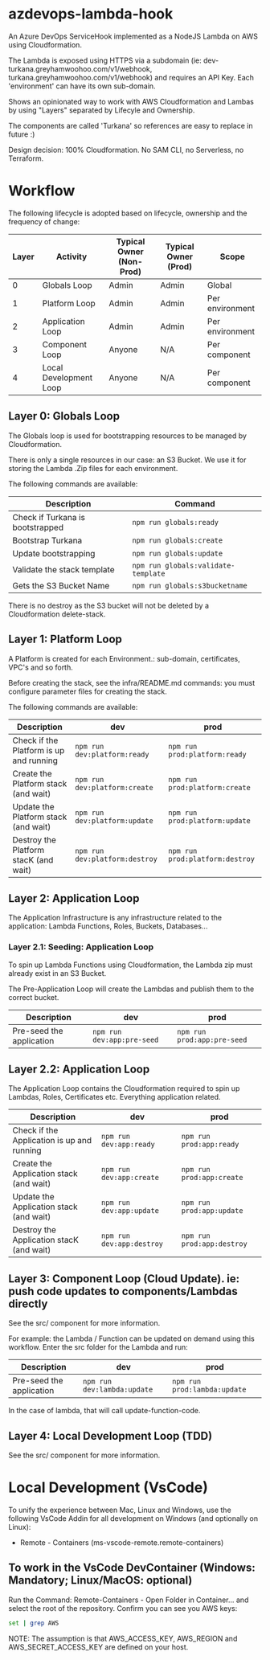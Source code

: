 # azdevops-lambda-hook
An Azure DevOps ServiceHook implemented as a NodeJS Lambda on AWS using Cloudformation. 

The Lambda is exposed using HTTPS via a subdomain (ie: dev-turkana.greyhamwoohoo.com/v1/webhook, turkana.greyhamwoohoo.com/v1/webhook) and requires an API Key. Each 'environment' can have its own sub-domain. 

Shows an opinionated way to work with AWS Cloudformation and Lambas by using "Layers" separated by Lifecyle and Ownership.

The components are called 'Turkana' so references are easy to replace in future :)

Design decision: 100% Cloudformation. No SAM CLI, no Serverless, no Terraform. 

# Workflow
The following lifecycle is adopted based on lifecycle, ownership and the frequency of change:

| Layer | Activity                              | Typical Owner (Non-Prod) | Typical Owner (Prod) | Scope           |
| ----- | ------------------------------------- | ------------------------ | -------------------- | --------------- |
| 0     | Globals Loop                          | Admin                    | Admin                | Global          |
| 1     | Platform Loop                         | Admin                    | Admin                | Per environment |
| 2     | Application Loop                      | Admin                    | Admin                | Per environment |
| 3     | Component Loop                        | Anyone                   | N/A                  | Per component   |
| 4     | Local Development Loop                | Anyone                   | N/A                  | Per component   |

## Layer 0: Globals  Loop
The Globals loop is used for bootstrapping resources to be managed by Cloudformation. 

There is only a single resources in our case: an S3 Bucket. We use it for storing the Lambda .Zip files for each environment. 

The following commands are available:

| Description                                 | Command                                   |
| ------------------------------------------- | ----------------------------------------- |
| Check if Turkana is bootstrapped            | ```npm run globals:ready```               |
| Bootstrap Turkana                           | ```npm run globals:create```              |
| Update bootstrapping                        | ```npm run globals:update```              |
| Validate the stack template                 | ```npm run globals:validate-template```   |
| Gets the S3 Bucket Name                     | ```npm run globals:s3bucketname```        |

There is no destroy as the S3 bucket will not be deleted by a Cloudformation delete-stack.

## Layer 1: Platform Loop
A Platform is created for each Environment.: sub-domain, certificates, VPC's and so forth. 

Before creating the stack, see the infra/README.md commands: you must configure parameter files for creating the stack.

The following commands are available:

| Description                             | dev                                | prod                                |
| ----------------------------------------| -----------------------------------| ----------------------------------- |
| Check if the Platform is up and running | ```npm run dev:platform:ready```   | ```npm run prod:platform:ready```   |
| Create the Platform stack (and wait)    | ```npm run dev:platform:create```  | ```npm run prod:platform:create```  |
| Update the Platform stack (and wait)    | ```npm run dev:platform:update```  | ```npm run prod:platform:update```  |
| Destroy the Platform stacK (and wait)   | ```npm run dev:platform:destroy``` | ```npm run prod:platform:destroy``` |

## Layer 2: Application Loop
The Application Infrastructure is any infrastructure related to the application: Lambda Functions, Roles, Buckets, Databases...

### Layer 2.1: Seeding: Application Loop
To spin up Lambda Functions using Cloudformation, the Lambda zip must already exist in an S3 Bucket. 

The Pre-Application Loop will create the Lambdas and publish them to the correct bucket. 

| Description                             | dev                                | prod                                |
| ----------------------------------------| -----------------------------------| ----------------------------------- |
| Pre-seed the application                | ```npm run dev:app:pre-seed```     | ```npm run prod:app:pre-seed```     |

## Layer 2.2: Application Loop
The Application Loop contains the Cloudformation required to spin up Lambdas, Roles, Certificates etc. Everything application related. 

| Description                                   | dev                            | prod                           |
| ----------------------------------------------| ------------------------------ |------------------------------- |
| Check if the Application is up and running    | ```npm run dev:app:ready```    | ```npm run prod:app:ready```   |
| Create the Application stack (and wait)       | ```npm run dev:app:create```   | ```npm run prod:app:create```  |
| Update the Application stack  (and wait)      | ```npm run dev:app:update```   | ```npm run prod:app:update```  |
| Destroy the Application stacK (and wait)      | ```npm run dev:app:destroy```  | ```npm run prod:app:destroy``` |

## Layer 3: Component Loop (Cloud Update). ie: push code updates to components/Lambdas directly
See the src/ component for more information. 

For example: the Lambda / Function can be updated on demand using this workflow. Enter the src folder for the Lambda and run:

| Description                             | dev                                 | prod                                |
| ----------------------------------------| ------------------------------------| ----------------------------------- |
| Pre-seed the application                | ```npm run dev:lambda:update```     | ```npm run prod:lambda:update```    |

In the case of lambda, that will call update-function-code. 

## Layer 4: Local Development Loop (TDD)
See the src/ component for more information. 

# Local Development (VsCode)
To unify the experience between Mac, Linux and Windows, use the following VsCode Addin for all development on Windows (and optionally on Linux):

* Remote - Containers (ms-vscode-remote.remote-containers)

## To work in the VsCode DevContainer (Windows: Mandatory; Linux/MacOS: optional)
Run the Command: Remote-Containers - Open Folder in Container... and select the root of the repository. Confirm you can see you AWS keys:

```bash
set | grep AWS
```

NOTE: The assumption is that AWS_ACCESS_KEY, AWS_REGION and AWS_SECRET_ACCESS_KEY are defined on your host. 
